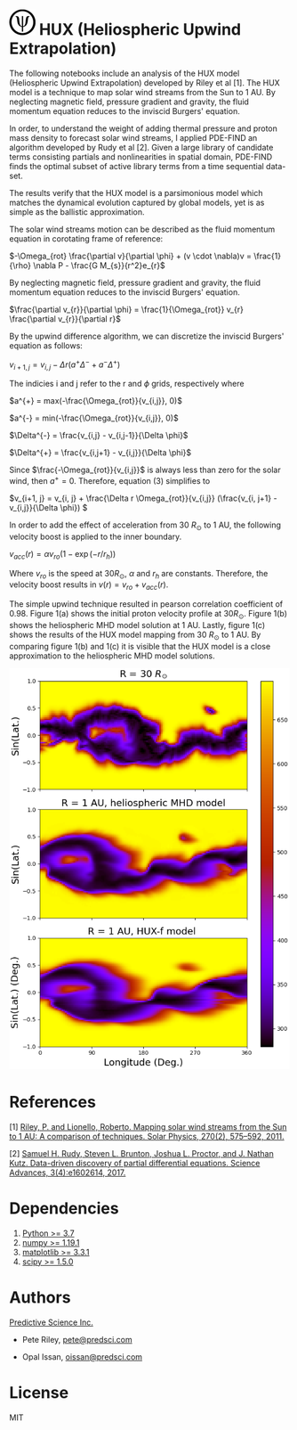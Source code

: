 # ![Icon](figures/rsz_psi_logo.png)<!-- .element height="10%" width="10%" --> HUX (Heliospheric Upwind Extrapolation)

The following notebooks include an analysis of the HUX model (Heliospheric Upwind Extrapolation) developed by Riley et al [1]. 
The HUX model is a technique to map solar wind streams from the Sun to 1 AU. By neglecting magnetic field, pressure gradient and gravity, the fluid momentum equation reduces to the inviscid Burgers' equation.

In order, to understand the weight of adding thermal pressure and proton mass density to forecast solar wind streams, I applied PDE-FIND an algorithm developed by Rudy et al [2]. Given a large library of candidate terms consisting partials and nonlinearities in spatial domain, PDE-FIND finds the optimal subset of active library terms from a time sequential data-set.

The results verify that the HUX model is a parsimonious model which matches the dynamical evolution captured by global models, yet is as simple as the ballistic approximation.



The solar wind streams motion can be described as the fluid momentum equation in corotating frame of reference:
	
$-\Omega_{rot} \frac{\partial v}{\partial \phi} + (v \cdot \nabla)v = \frac{1}{\rho} \nabla P - \frac{G M_{s}}{r^2}e_{r}$

By neglecting magnetic field, pressure gradient and gravity, the fluid momentum equation reduces to the inviscid Burgers' equation.

$\frac{\partial v_{r}}{\partial \phi} = \frac{1}{\Omega_{rot}} v_{r} \frac{\partial v_{r}}{\partial r}$

By the upwind difference algorithm, we can discretize the inviscid Burgers' equation as follows:

$v_{i+1, j} = v_{i, j} - \Delta r ( a^{+} \Delta^{-} + a^{-}\Delta^{+})$

The indicies i and j refer to the r and $\phi$ grids, respectively where
    
$a^{+} = max(-\frac{\Omega_{rot}}{v_{i,j}}, 0)$

$a^{-} = min(-\frac{\Omega_{rot}}{v_{i,j}}, 0)$

$\Delta^{-} = \frac{v_{i,j} - v_{i,j-1}}{\Delta \phi}$

$\Delta^{+} = \frac{v_{i,j+1} - v_{i,j}}{\Delta \phi}$

Since $\frac{-\Omega_{rot}}{v_{i,j}}$ is always less than zero for the solar wind, then $a^{+} = 0$. 
Therefore, equation (3) simplifies to
    

$v_{i+1, j} = v_{i, j} + \frac{\Delta r \Omega_{rot}}{v_{i,j}} (\frac{v_{i, j+1} - v_{i,j}}{\Delta \phi}) $

In order to add the effect of acceleration from 30 $R_{\odot}$ to 1 AU, the following velocity boost is applied to the inner boundary.
    
$v_{acc}(r)=\alpha v_{ro}(1 - \exp(-r/r_{h}))$

Where $v_{ro}$ is the speed at 30$R_{\odot}$, $\alpha$ and $r_{h}$ are constants. Therefore, the velocity boost results in $v(r) = v_{ro} + v_{acc}(r)$. 

The simple upwind technique resulted in pearson correlation coefficient of 0.98.
Figure 1(a) shows the initial proton velocity profile at 30$R_{\odot}$. Figure 1(b) shows the  heliospheric MHD model solution at 1 AU. Lastly, figure 1(c) shows the results of the HUX model mapping from 30 $R_{\odot}$ to 1 AU. By comparing figure 1(b) and 1(c) it is visible that the HUX model is a close approximation to the heliospheric MHD model solutions. 

![](figures/figure1.png)
# References
[1] [Riley, P. and Lionello, Roberto. Mapping solar wind streams from the Sun to 1 AU: A comparison of techniques. Solar Physics, 270(2), 575–592, 2011.](https://www.researchgate.net/publication/226565167_Mapping_Solar_Wind_Streams_from_the_Sun_to_1_AU_A_Comparison_of_Techniques)

[2] [Samuel H. Rudy, Steven L. Brunton, Joshua L. Proctor, and J. Nathan Kutz. Data-driven discovery of partial differential equations. Science Advances, 3(4):e1602614, 2017.](https://arxiv.org/abs/1609.06401)


# Dependencies
1. [Python >= 3.7](https://www.python.org/downloads/)
1. [numpy >= 1.19.1](https://numpy.org/install/)
3. [matplotlib >= 3.3.1](https://matplotlib.org/users/installing.html)
4. [scipy >= 1.5.0](https://www.scipy.org/install.html)


# Authors
[Predictive Science Inc.](https://www.predsci.com/portal/home.php)

- Pete Riley, pete@predsci.com

- Opal Issan, oissan@predsci.com

# License
MIT


